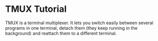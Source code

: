 # TMUX Tutorial

TMUX is a terminal multiplexer. It lets you switch easily between several programs in one terminal, detach them (they keep running in the background) and reattach them to a different terminal.
